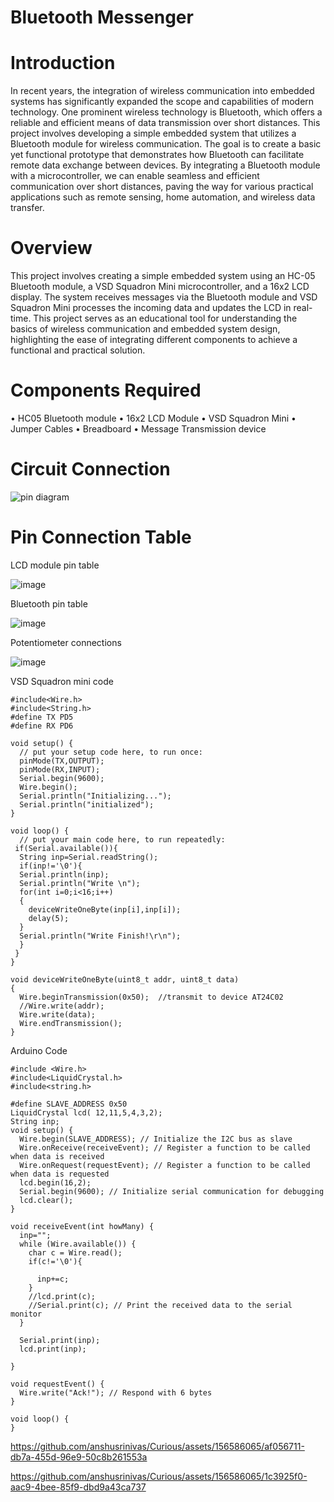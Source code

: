 # Bluetooth Messenger
# Introduction
In recent years, the integration of wireless communication into embedded systems has significantly expanded the scope and capabilities of modern technology. One prominent wireless technology is Bluetooth, which offers a reliable and efficient means of data transmission over short distances.
This project involves developing a simple embedded system that utilizes a Bluetooth module for wireless communication. The goal is to create a basic yet functional prototype that demonstrates how Bluetooth can facilitate remote data exchange between devices. By integrating a Bluetooth module with a microcontroller, we can enable seamless and efficient communication over short distances, paving the way for various practical applications such as remote sensing, home automation, and wireless data transfer.

# Overview
This project involves creating a simple embedded system using an HC-05 Bluetooth module, a VSD Squadron Mini microcontroller, and a 16x2 LCD display. The system receives messages via the Bluetooth module and VSD Squadron Mini processes the incoming data and updates the LCD in real-time. This project serves as an educational tool for understanding the basics of wireless communication and embedded system design, highlighting the ease of integrating different components to achieve a functional and practical solution.

# Components Required
•	HC05 Bluetooth module
•	16x2 LCD Module
•	VSD Squadron Mini
•	Jumper Cables
•	Breadboard
•	Message Transmission device



# Circuit Connection
 ![pin diagram](https://github.com/anshusrinivas/Curious/assets/156586065/b6dab56a-855f-42ad-ab48-a7e9fbf816bb)



# Pin Connection Table
LCD module pin table

![image](https://github.com/anshusrinivas/Curious/assets/156586065/cf746de7-786b-4bc3-899e-3118145b7f15)

Bluetooth pin table

![image](https://github.com/anshusrinivas/Curious/assets/156586065/dbe894bf-1bd8-4f92-a75f-e7ab313e20a5)


Potentiometer connections

![image](https://github.com/anshusrinivas/Curious/assets/156586065/3e4ad1a1-efa7-4600-9165-087ebd18ab5b)


VSD Squadron mini code
```
#include<Wire.h>
#include<String.h>
#define TX PD5
#define RX PD6

void setup() {
  // put your setup code here, to run once:
  pinMode(TX,OUTPUT);
  pinMode(RX,INPUT);
  Serial.begin(9600);
  Wire.begin();
  Serial.println("Initializing...");
  Serial.println("initialized");
}

void loop() {
  // put your main code here, to run repeatedly:
 if(Serial.available()){
  String inp=Serial.readString();
  if(inp!='\0'){
  Serial.println(inp);
  Serial.println("Write \n");
  for(int i=0;i<16;i++)
  {
    deviceWriteOneByte(inp[i],inp[i]);
    delay(5);  
  }
  Serial.println("Write Finish!\r\n");
  }
 }
}

void deviceWriteOneByte(uint8_t addr, uint8_t data)
{
  Wire.beginTransmission(0x50);  //transmit to device AT24C02
  //Wire.write(addr);
  Wire.write(data);
  Wire.endTransmission();
}
```

Arduino Code
```
#include <Wire.h>
#include<LiquidCrystal.h>
#include<string.h>

#define SLAVE_ADDRESS 0x50
LiquidCrystal lcd( 12,11,5,4,3,2);
String inp;
void setup() {
  Wire.begin(SLAVE_ADDRESS); // Initialize the I2C bus as slave
  Wire.onReceive(receiveEvent); // Register a function to be called when data is received
  Wire.onRequest(requestEvent); // Register a function to be called when data is requested
  lcd.begin(16,2);
  Serial.begin(9600); // Initialize serial communication for debugging
  lcd.clear();
}

void receiveEvent(int howMany) {
  inp="";
  while (Wire.available()) {
    char c = Wire.read();
    if(c!='\0'){
      
      inp+=c;
    }
    //lcd.print(c);    
    //Serial.print(c); // Print the received data to the serial monitor
  }
  
  Serial.print(inp);
  lcd.print(inp);
  
}

void requestEvent() {
  Wire.write("Ack!"); // Respond with 6 bytes
}

void loop() {
} 
```

https://github.com/anshusrinivas/Curious/assets/156586065/af056711-db7a-455d-96e9-50c8b261553a




https://github.com/anshusrinivas/Curious/assets/156586065/1c3925f0-aac9-4bee-85f9-dbd9a43ca737

